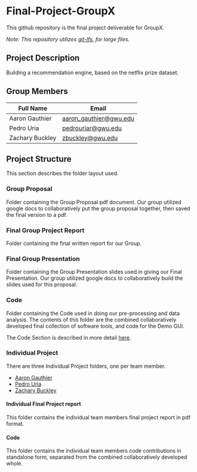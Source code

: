 # Final-Project-GroupX
This github repository is the final project deliverable for GroupX.

*Note: This repository utilizes [git-lfs](https://git-lfs.github.com/), for large files.*

## Project Description
Building a recommendation engine, based on the netflix prize dataset.

## Group Members
| Full Name       | Email                  |
| --------------- | ---------------------- |
| Aaron Gauthier  | aaron_gauthier@gwu.edu |
| Pedro Uria      | pedrouriar@gwu.edu     |
| Zachary Buckley | zbuckley@gwu.edu       |

## Project Structure

This section describes the folder layout used.

### Group Proposal

Folder containing the Group Proposal pdf document. Our group utilized google
docs to collaboratively put the group proposal together, then saved the final
version to a pdf.

### Final Group Project Report

Folder containing the final written report for our Group.

### Final Group Presentation

Folder containing the Group Presentation slides used in giving our Final
Presentation. Our group utilized google docs to collaboratively build the slides
used for this proposal.

### Code

Folder containing the Code used in doing our pre-processing and data analysis.
The contents of this folder are the combined collaboratively developed final
collection of software tools, and code for the Demo GUI.

The Code Section is described in more detail [here](Code/README.md).

### Individual Project

There are three Individual Project folders, one per team member.

* [Aaron Gauthier](aaron-gauthier-individual-project/README.md)
* [Pedro Uria](pedro-uria-individual-project/README.md)
* [Zachary Buckley](zachary-buckley-individual-project/README.md)

#### Individual Final Project report

This folder contains the individual team members final project report in pdf format.

#### Code

This folder contains the individual team members code contributions in standalone
form, separated from the combined collaboratively developed whole.
